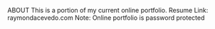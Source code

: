 ABOUT 
This is a portion of my current online portfolio. 
Resume Link: raymondacevedo.com
Note: Online portfolio is password protected
